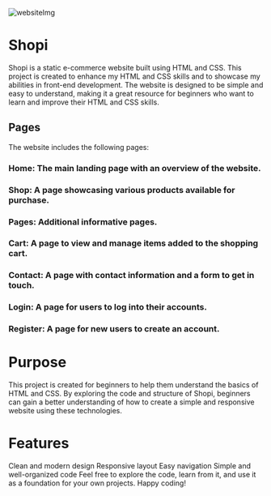 ![websiteImg](https://github.com/user-attachments/assets/a3b146bf-6232-4e74-bb95-b1f656a511c1)


# Shopi
Shopi is a static e-commerce website built using HTML and CSS. This project is created to enhance my HTML and CSS skills and to showcase my abilities in front-end development. The website is designed to be simple and easy to understand, making it a great resource for beginners who want to learn and improve their HTML and CSS skills.

## Pages
The website includes the following pages:

### Home: The main landing page with an overview of the website. 
### Shop: A page showcasing various products available for purchase.
### Pages: Additional informative pages.
### Cart: A page to view and manage items added to the shopping cart.
### Contact: A page with contact information and a form to get in touch.
### Login: A page for users to log into their accounts.
### Register: A page for new users to create an account.

# Purpose
This project is created for beginners to help them understand the basics of HTML and CSS. By exploring the code and structure of Shopi, beginners can gain a better understanding of how to create a simple and responsive website using these technologies.

# Features
Clean and modern design <be>
Responsive layout <be>
Easy navigation <be>
Simple and well-organized code <be>
Feel free to explore the code, learn from it, and use it as a foundation for your own projects. Happy coding!
